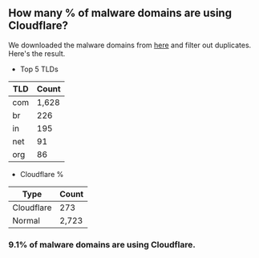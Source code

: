 ## How many % of malware domains are using Cloudflare?


We downloaded the malware domains from [here](https://urlhaus.abuse.ch) and filter out duplicates.
Here's the result.


[//]: # (start replacement)


- Top 5 TLDs

| TLD | Count |
| --- | --- |
| com | 1,628 |
| br | 226 |
| in | 195 |
| net | 91 |
| org | 86 |


- Cloudflare %

| Type | Count |
| --- | --- |
| Cloudflare | 273 |
| Normal | 2,723 |


### 9.1% of malware domains are using Cloudflare.